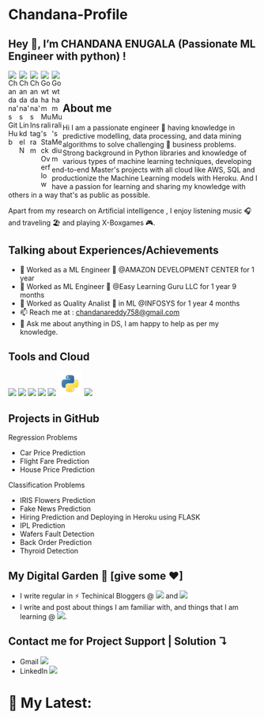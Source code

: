 # Chandana-Profile
Hey 👋, I’m **CHANDANA ENUGALA** (Passionate ML Engineer with python) !
-------------------------------------------------------------------------
<a href="https://github.com/chandanareddy-enugala6">
<img align="left" alt="Chandana's GitHub" width="22px" src="http://cdn.onlinewebfonts.com/svg/img_326384.png" />
</a>
<a href="https://www.linkedin.com/in/chandana-enugala-6bb102135/">
<img align="left" alt="Chandana's LinkdeIN" width="22px" src="https://cdn.jsdelivr.net/npm/simple-icons@v3/icons/linkedin.svg" />
</a>
<a href="https://www.instagram.com/chandana.enugala/">
  <img align="left" alt="Chandana's Instagram" width="22px" src="https://cdn.jsdelivr.net/npm/simple-icons@v3/icons/instagram.svg" />
</a>
<a href="https://stackoverflow.com/">
  <img align="left" alt="Gowtham Murali's StackOverflow" width="22px" src="https://cdn.jsdelivr.net/npm/simple-icons@v3/icons/stackoverflow.svg" />
</a>
<a href="https://medium.com/">
  <img align="left" alt="Gowtham Murali's Medium" width="22px" src="https://cdn.jsdelivr.net/npm/simple-icons@v3/icons/medium.svg" />
</a>
<br />
<br />


**About me**
------------
Hi I am a passionate engineer 👨 having knowledge in predictive modelling, data processing, and data mining algorithms to solve challenging 🚀 business problems. Strong background in Python libraries and knowledge of various types of machine learning techniques, developing end-to-end Master's projects with all cloud like AWS, SQL and productionize the Machine Learning models with Heroku. And I have a passion for learning and sharing my knowledge with others in a way that's as public as possible.

Apart from my research on Artificial intelligence , I enjoy listening music 🎧 and traveling 🏖️ and playing X-Boxgames 🎮.


**Talking about Experiences/Achievements**
------------------------------------------
- 🥇 Worked as a ML Engineer 🙍 @AMAZON DEVELOPMENT CENTER for 1 year
- 🥇 Worked as ML Engineer 🙍 @Easy Learning Guru LLC for 1 year 9 months
- 🥇 Worked as Quality Analist 🙍 in ML @INFOSYS for 1 year 4 months
- 📫 Reach me at : chandanareddy758@gmail.com
- 💬 Ask me about anything in DS, I am happy to help as per my knowledge.


**Tools and Cloud**
-------------------
<code><img height="20" src="https://raw.githubusercontent.com/aniruddhachoudhury/Credit-Risk-Model/master/1024px-Microsoft_Azure_Logo.svg.png"></code>
<code><img height="20" src="https://github.com/aniruddhachoudhury/Credit-Risk-Model/blob/master/Pytorch_logo.png"></code>
<code><img height="50" src="https://github.com/aniruddhachoudhury/Credit-Risk-Model/blob/master/logo.png"></code>
<code><img height="30" src="https://github.com/aniruddhachoudhury/Credit-Risk-Model/blob/master/social_default-1d3b50b1eba4c2b06244425ff0c49570.jpg"></code>
<code><img height="30" src="https://github.com/aniruddhachoudhury/Credit-Risk-Model/blob/master/horizontal-logo-monochromatic-white.png"></code>
<code><img height="50" src="https://raw.githubusercontent.com/github/explore/80688e429a7d4ef2fca1e82350fe8e3517d3494d/topics/python/python.png"></code>
<code><img height="40" src="https://github.com/aniruddhachoudhury/Credit-Risk-Model/blob/master/hM6lnfw8_400x400.jpg"></code>

**Projects in GitHub**
--------------------------------
Regression Problems
- Car Price Prediction
- Flight Fare Prediction
- House Price Prediction

Classification Problems
- IRIS Flowers Prediction
- Fake News Prediction
- Hiring Prediction and Deploying in Heroku using FLASK
- IPL Prediction
- Wafers Fault Detection
- Back Order Prediction
- Thyroid Detection


**My Digital Garden 🌱** [give some ♥]
--------------------------------------------
- I write regular in ⚡️ Techinical Bloggers @ [<code><img height="10" src="https://cdn.inblog.in/user/assets/img/logo.png"></code>](https://inblog.in/) and [<code><img height="20" src="https://cdn.jsdelivr.net/npm/simple-icons@v3/icons/medium.svg"></code>](https://medium.com/)
- I write and post about things I am familiar with, and things that I am learning @ [<code><img height="20" src="https://cdn.jsdelivr.net/npm/simple-icons@v3/icons/linkedin.svg"></code>](https://www.linkedin.com/in/chandana-enugala-6bb102135/). 


**Contact me for Project Support | Solution** ↴ 
-----------------------------------------------
- Gmail [<code><img height="20" src="https://image.similarpng.com/thumbnail/2020/12/Gmail-logo-design-on-transparent-background-PNG.png"></code>](chandanareddy758@gmail.com)
- LinkedIn [<code><img height="20" src="https://cdn.jsdelivr.net/npm/simple-icons@v3/icons/linkedin.svg"></code>](https://www.linkedin.com/in/chandana-enugala-6bb102135/)

📕 My Latest:
=============

<!---
gowthamds136/gowthamds136 is a ✨ special ✨ repository because its `README.md` (this file) appears on your GitHub profile.
You can click the Preview link to take a look at your changes.
--->

